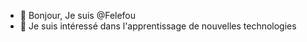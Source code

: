- 👋 Bonjour, Je suis @Felefou
- 👀 Je suis intéressé dans l'apprentissage de nouvelles technologies



<!---
Felefou/Felefou is a ✨ special ✨ repository because its `README.md` (this file) appears on your GitHub profile.
You can click the Preview link to take a look at your changes.
--->
